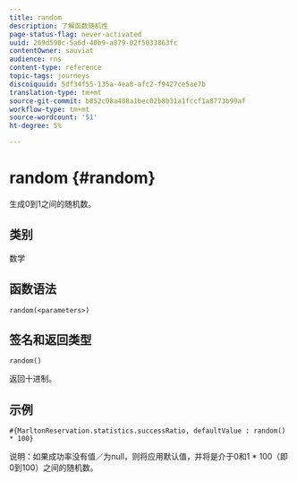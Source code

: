 ```yaml
---
title: random
description: 了解函数随机性
page-status-flag: never-activated
uuid: 269d590c-5a6d-40b9-a879-02f5033863fc
contentOwner: sauviat
audience: rns
content-type: reference
topic-tags: journeys
discoiquuid: 5df34f55-135a-4ea8-afc2-f9427ce5ae7b
translation-type: tm+mt
source-git-commit: b852c08a488a1bec02b8b31a1fccf1a8773b99af
workflow-type: tm+mt
source-wordcount: '51'
ht-degree: 5%

---
```



# random {#random}

生成0到1之间的随机数。

## 类别

数学

## 函数语法

`random(<parameters>)`

## 签名和返回类型

`random()`

返回十进制。

## 示例

`#{MarltonReservation.statistics.successRatio, defaultValue : random() * 100}`

说明：如果成功率没有值／为null，则将应用默认值，并将是介于0和1 * 100（即0到100）之间的随机数。
